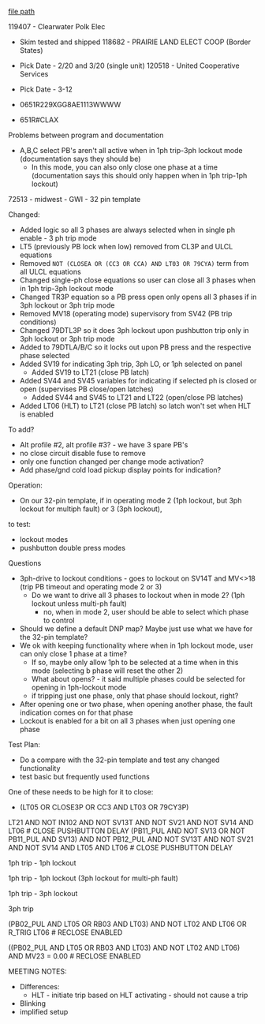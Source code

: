 
[file path](<file:///C:\Users\jnetherton\G&W Electric Co\US-PowerGridAutomation - Documents\_Lazer\Products\FORM 6 EMULATOR>)

119407 - Clearwater Polk Elec
- Skim tested and shipped
118682 - PRAIRIE LAND ELECT COOP (Border States)
- Pick Date - 2/20 and 3/20 (single unit)
120518 - United Cooperative Services
- Pick Date - 3-12

- 0651R229XGG8AE1113WWWW
- 651R#CLAX

Problems between program and documentation
- A,B,C select PB's aren't all active when in 1ph trip-3ph lockout mode (documentation says they should be)
	- In this mode, you can also only close one phase at a time (documentation says this should only happen when in 1ph trip-1ph lockout)

72513 - midwest - GWI - 32 pin template


Changed:
- Added logic so all 3 phases are always selected when in single ph enable - 3 ph trip mode
- LT5 (previously PB lock when low) removed from CL3P and ULCL equations
- Removed `NOT (CLOSEA OR (CC3 OR CCA) AND LT03 OR 79CYA)` term from all ULCL equations
- Changed single-ph close equations so user can close all 3 phases when in 1ph trip-3ph lockout mode
- Changed TR3P equation so a PB press open only opens all 3 phases if in 3ph lockout or 3ph trip mode
- Removed MV18 (operating mode) supervisory from SV42 (PB trip conditions)
- Changed 79DTL3P so it does 3ph lockout upon pushbutton trip only in 3ph lockout or 3ph trip mode
- Added to 79DTLA/B/C so it locks out upon PB press and the respective phase selected
- Added SV19 for indicating 3ph trip, 3ph LO, or 1ph selected on panel
	- Added SV19 to LT21 (close PB latch)
- Added SV44 and SV45 variables for indicating if selected ph is closed or open (supervises PB close/open latches)
	- Added SV44 and SV45 to LT21 and LT22 (open/close PB latches)
- Added LT06 (HLT) to LT21 (close PB latch) so latch won't set when HLT is enabled

To add?
- Alt profile #2, alt profile #3? - we have 3 spare PB's
- no close circuit disable fuse to remove
- only one function changed per change mode activation?
- Add phase/gnd cold load pickup display points for indication?


Operation:
- On our 32-pin template, if in operating mode 2 (1ph lockout, but 3ph lockout for multiph fault) or 3 (3ph lockout), 


to test:
- lockout modes
- pushbutton double press modes

Questions
- 3ph-drive to lockout conditions - goes to lockout on SV14T and MV<>18 (trip PB timeout and operating mode 2 or 3)
	- Do we want to drive all 3 phases to lockout when in mode 2? (1ph lockout unless multi-ph fault)
		- no, when in mode 2, user should be able to select which phase to control
- Should we define a default DNP map? Maybe just use what we have for the 32-pin template?
- We ok with keeping functionality where when in 1ph lockout mode, user can only close 1 phase at a time?
	- If so, maybe only allow 1ph to be selected at a time when in this mode (selecting b phase will reset the other 2)
	- What about opens? - it said multiple phases could be selected for opening in 1ph-lockout mode
	- if tripping just one phase, only that phase should lockout, right?
- After opening one or two phase, when opening another phase, the fault indication comes on for that phase
- Lockout is enabled for a bit on all 3 phases when just opening one phase


Test Plan:
- Do a compare with the 32-pin template and test any changed functionality
- test basic but frequently used functions


One of these needs to be high for it to close:
- (LT05 OR CLOSE3P OR CC3 AND LT03 OR 79CY3P) 


LT21 AND NOT IN102 AND NOT SV13T AND NOT SV21 AND NOT SV14 AND LT06 # CLOSE PUSHBUTTON DELAY
(PB11_PUL AND NOT SV13 OR NOT PB11_PUL AND SV13) AND NOT PB12_PUL AND NOT SV13T AND NOT SV21 AND NOT SV14 AND LT05 AND LT06 # CLOSE PUSHBUTTON DELAY


1ph trip - 1ph lockout


1ph trip - 1ph lockout (3ph lockout for multi-ph fault)


1ph trip - 3ph lockout


3ph trip



(PB02_PUL AND LT05 OR RB03 AND LT03) AND NOT LT02 AND LT06 OR R_TRIG LT06 # RECLOSE ENABLED

((PB02_PUL AND LT05 OR RB03 AND LT03) AND NOT LT02 AND LT06) AND MV23 = 0.00 # RECLOSE ENABLED




MEETING NOTES:
- Differences:
	- HLT - initiate trip based on HLT activating - should not cause a trip
- Blinking
- implified setup